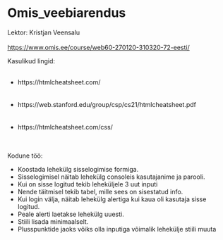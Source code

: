 # Omis_veebiarendus

Lektor: Kristjan Veensalu
<br></br>
https://www.omis.ee/course/web60-270120-310320-72-eesti/

Kasulikud lingid: 
<br></br>
<ul>
	<li>https://htmlcheatsheet.com/</li>
	<br></br>
    <li>https://web.stanford.edu/group/csp/cs21/htmlcheatsheet.pdf</li>
	<br></br>
	<li>https://htmlcheatsheet.com/css/</li>
	<br></br>
</ul>

Kodune töö:
<ul>
	<li>Koostada lehekülg sisselogimise formiga.</li>
	<li>Sisselogimisel näitab lehekülg consoleis kasutajanime ja parooli.</li>
	<li>Kui on sisse logitud tekib leheküljele 3 uut inputi</li>
	<li>Nende täitmisel tekib tabel, mille sees on sisestatud info.</li>
	<li>Kui login välja, näitab lehekülg alertiga kui kaua oli kasutaja sisse logitud.</li>
	<li>Peale alerti laetakse lehekülg uuesti.</li>
	<li>Stiili lisada minimaalselt.</li>
	<li>Plusspunktide jaoks võiks olla inputiga võimalik lehekülje stiili muuta</li>
</ul>
